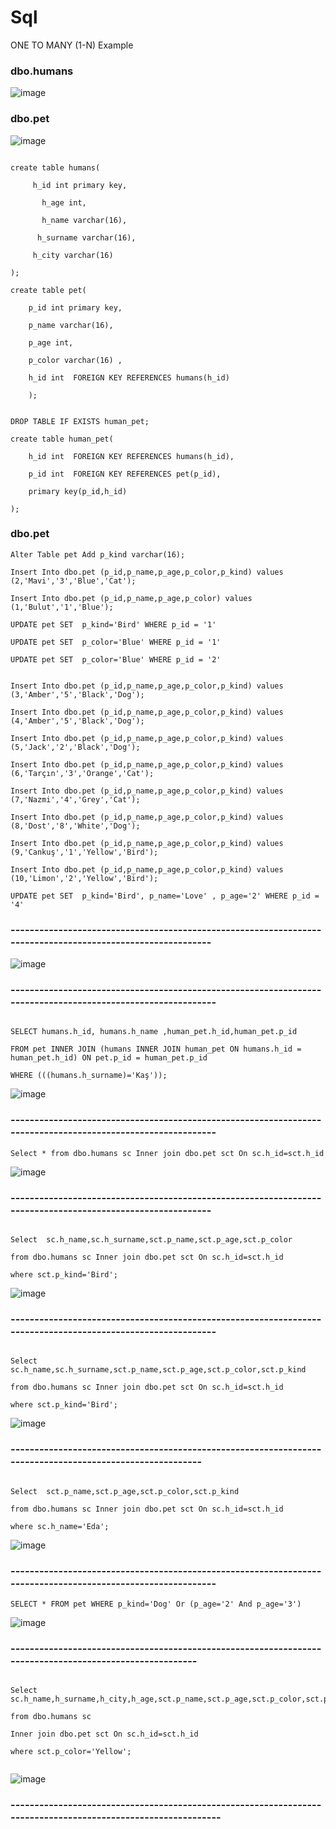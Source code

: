 # Sql


ONE TO MANY (1-N) Example


### dbo.humans

![image](https://user-images.githubusercontent.com/61595808/145287994-6044bcf7-f784-4393-9a0e-7105ab5c77b5.png)



### dbo.pet


![image](https://user-images.githubusercontent.com/61595808/145288094-c652e19a-d78b-49a3-b356-d6c7c9962917.png)



```

create table humans(

     h_id int primary key,
     
	   h_age int,
     
	   h_name varchar(16),
     
	  h_surname varchar(16),
    
	 h_city varchar(16)
   
);
```

```
create table pet(

    p_id int primary key,
    
	p_name varchar(16),
  
	p_age int,
  
	p_color varchar(16) ,
	
	h_id int  FOREIGN KEY REFERENCES humans(h_id)
	
	);


```

```
DROP TABLE IF EXISTS human_pet;

create table human_pet(
  
	h_id int  FOREIGN KEY REFERENCES humans(h_id),
  
	p_id int  FOREIGN KEY REFERENCES pet(p_id),
  
	primary key(p_id,h_id)
	
);

```


### dbo.pet

```
Alter Table pet Add p_kind varchar(16);

Insert Into dbo.pet (p_id,p_name,p_age,p_color,p_kind) values (2,'Mavi','3','Blue','Cat');

Insert Into dbo.pet (p_id,p_name,p_age,p_color) values (1,'Bulut','1','Blue');

UPDATE pet SET  p_kind='Bird' WHERE p_id = '1'

UPDATE pet SET  p_color='Blue' WHERE p_id = '1' 

UPDATE pet SET  p_color='Blue' WHERE p_id = '2' 


Insert Into dbo.pet (p_id,p_name,p_age,p_color,p_kind) values (3,'Amber','5','Black','Dog');

Insert Into dbo.pet (p_id,p_name,p_age,p_color,p_kind) values (4,'Amber','5','Black','Dog');

Insert Into dbo.pet (p_id,p_name,p_age,p_color,p_kind) values (5,'Jack','2','Black','Dog');

Insert Into dbo.pet (p_id,p_name,p_age,p_color,p_kind) values (6,'Tarçın','3','Orange','Cat');

Insert Into dbo.pet (p_id,p_name,p_age,p_color,p_kind) values (7,'Nazmi','4','Grey','Cat');

Insert Into dbo.pet (p_id,p_name,p_age,p_color,p_kind) values (8,'Dost','8','White','Dog');

Insert Into dbo.pet (p_id,p_name,p_age,p_color,p_kind) values (9,'Cankuş','1','Yellow','Bird');

Insert Into dbo.pet (p_id,p_name,p_age,p_color,p_kind) values (10,'Limon','2','Yellow','Bird');

UPDATE pet SET  p_kind='Bird', p_name='Love' , p_age='2' WHERE p_id = '4'

```

### -----------------------------------------------------------------------------------------------------------


![image](https://user-images.githubusercontent.com/61595808/145254301-496bbebb-00da-4d9e-a2ca-f368548381b2.png)


### ------------------------------------------------------------------------------------------------------------

```

SELECT humans.h_id, humans.h_name ,human_pet.h_id,human_pet.p_id

FROM pet INNER JOIN (humans INNER JOIN human_pet ON humans.h_id = human_pet.h_id) ON pet.p_id = human_pet.p_id

WHERE (((humans.h_surname)='Kaş'));

```

![image](https://user-images.githubusercontent.com/61595808/145259685-c71c5e89-94fa-4d80-8eca-3325c9d76a66.png)


### ------------------------------------------------------------------------------------------------------------
 
 
 ```
 Select * from dbo.humans sc Inner join dbo.pet sct On sc.h_id=sct.h_id
 
 ```
 
 ![image](https://user-images.githubusercontent.com/61595808/145279489-44399060-7080-4930-ba9c-2c5a3b88baed.png)
 
 
 ### -----------------------------------------------------------------------------------------------------------
 
 
 ```
 
 Select  sc.h_name,sc.h_surname,sct.p_name,sct.p_age,sct.p_color
 
from dbo.humans sc Inner join dbo.pet sct On sc.h_id=sct.h_id

where sct.p_kind='Bird';

 ```
 
 ![image](https://user-images.githubusercontent.com/61595808/145284328-42c033a4-827c-45c8-b536-51898678a3f3.png)
 
 
 ### ------------------------------------------------------------------------------------------------------------
 
 
 ```
 
 Select  sc.h_name,sc.h_surname,sct.p_name,sct.p_age,sct.p_color,sct.p_kind
 
from dbo.humans sc Inner join dbo.pet sct On sc.h_id=sct.h_id

where sct.p_kind='Bird';

```

 ![image](https://user-images.githubusercontent.com/61595808/145284516-9b2f98d1-38b6-486b-bd4d-47358a34a293.png)



### ---------------------------------------------------------------------------------------------------------

```

Select  sct.p_name,sct.p_age,sct.p_color,sct.p_kind

from dbo.humans sc Inner join dbo.pet sct On sc.h_id=sct.h_id

where sc.h_name='Eda';

```


![image](https://user-images.githubusercontent.com/61595808/145284796-b0f1b9e0-dd2e-421a-8be3-a5b7982ea959.png)



### ------------------------------------------------------------------------------------------------------------


```
SELECT * FROM pet WHERE p_kind='Dog' Or (p_age='2' And p_age='3')

```

![image](https://user-images.githubusercontent.com/61595808/145286686-259f0957-796b-4b16-8a3e-6616ada6e8b5.png)




### --------------------------------------------------------------------------------------------------------

```

Select  sc.h_name,h_surname,h_city,h_age,sct.p_name,sct.p_age,sct.p_color,sct.p_kind 

from dbo.humans sc 

Inner join dbo.pet sct On sc.h_id=sct.h_id

where sct.p_color='Yellow';


```


![image](https://user-images.githubusercontent.com/61595808/145287428-0f10b63e-1c48-40a5-a068-c8f53a464084.png)



### -------------------------------------------------------------------------------------------------------------




